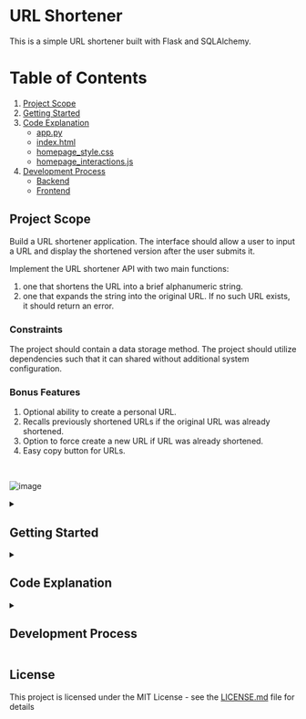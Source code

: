 # URL Shortener
This is a simple URL shortener built with Flask and SQLAlchemy.

# Table of Contents
1. [Project Scope](#project-scope)
2. [Getting Started](#getting-started)
3. [Code Explanation](#Code-Explanation)
    - [app.py](#apppy)
    - [index.html](#indexhtml)
    - [homepage_style.css](#homepage_style)
    - [homepage_interactions.js](#homepage_interactionsjs)
4. [Development Process](#development-process)
   - [Backend](#backend)
   - [Frontend](#frontend)


## Project Scope
Build a URL shortener application.
The interface should allow a user to input a URL and display the shortened version after the user submits it. 

Implement the URL shortener API with two main functions: 
1. one that shortens the URL into a brief alphanumeric string. 
2. one that expands the string into the original URL. If no such URL exists, it should return an error. 

### Constraints
The project should contain a data storage method. 
The project should utilize dependencies such that it can shared without additional system configuration. 

### Bonus Features
1. Optional ability to create a personal URL.
2. Recalls previously shortened URLs if the original URL was already shortened.
3. Option to force create a new URL if URL was already shortened.
4. Easy copy button for URLs.

<br>  

![image](https://github.com/CaseySobon/URLShortener/assets/96227583/9208a99b-e309-4314-8e86-cde586f3e802)


<details id="getting-started">
<summary> <h2> Getting Started </h2> </summary>

These instructions will get you a copy of the project up and running on your local machine for development and testing purposes.

### Prerequisites

You need to have Python installed on your machine.

### Installing

Follow these steps to run this project on your local machine:

1. **Clone the Repository**: First, clone the repository to your local machine:

    ```bash
    git clone <repository-url>
    ```

    Replace `<repository-url>` with the URL of this GitHub repository.

2. **Navigate to the Project Directory**: Change directory to the project directory:

    ```bash
    cd <project-directory>
    ```

    Replace `<project-directory>` with the name of the directory that was created when you cloned the repository.

3. **Create a Virtual Environment**: It's recommended to create a virtual environment for Python projects. To create one, run:

    ```bash
    python -m venv venv
    ```

4. **Activate the Virtual Environment**: Activate the virtual environment with this command:

    - On macOS and Linux:

        ```bash
        source venv/bin/activate
        ```

    - On Windows:

        ```bash
        .\venv\Scripts\activate
        ```

5. **Install the Dependencies**: Install the project dependencies by running:

    ```bash
    pip install -r requirements.txt
    ```

6. **Set the Environment Variables**: If the application requires any environment variables (like `DATABASE_URL`), you need to set them in your terminal or add them to a `.env` file.

7. **Run the Application**: Now, you can run the application:

    ```bash
    flask run
    ```

    The application should now be running at `http://localhost:5000`.
</details>

<details id="Code-Explanation">
<summary><h2>Code Explanation</h2></summary>
This project follows a common pattern in web development where the codebase is divided into separate files based on their responsibilities, often referred to as separation of concerns. This makes the code easier to understand, maintain, and scale.

- `app.py`: This is the main driver of the application. It sets up and configures the Flask application and the SQLAlchemy database. It also defines the Link model for the database and the function to encode a number into base62 for URL shortening. This separation allows for a clear overview of the server-side logic and database management.

- `index.html`: This file serves as the webpage template. It structures the HTML content of the webpage and includes placeholders for dynamic content. Separating the HTML into its own file allows for a clear distinction between the structure of the webpage and its style or behavior.

- `homepage_style.css`: This file contains the styles for the webpage. It defines the look and feel of the webpage, including layout, colors, fonts, and animations. By separating the CSS into its own file, it's easier to make changes to the style without affecting the HTML or JavaScript code.

- `homepage_interactions.js`: This file contains the JavaScript code that manages the interactions on the webpage. It handles user events like clicks or form submissions, updates the dynamic content on the page, and communicates with the server when necessary. Separating the JavaScript into its own file allows for a clear distinction between the structure and style of the webpage and its behavior.

This structure allows each file to focus on a specific aspect of the application, making the code easier to understand and maintain. It also allows for easier collaboration, as different developers can work on different files without causing conflicts.

<details id="app.py">
<summary><h3>app.py</h3></summary>

This is the main driver of the application. It sets up and configures the Flask application and the SQLAlchemy database. It also defines the `Link` model for the database and the function to encode a number into base62 for URL shortening.

#### Importing Necessary Modules

The script begins by importing the necessary modules. These include `os` for interacting with the operating system, `flask` for the web framework, `flask_sqlalchemy` for the ORM to interact with the database, `string` for string operations, and `uuid` for generating unique identifiers.

```python
import os
from flask import Flask, request, render_template, redirect
from flask_sqlalchemy import SQLAlchemy
import string
import uuid
```
#### Initializing Flask App and SQLAlchemy
The Flask app is initialized and SQLAlchemy is configured with the database URL. If the `DATABASE_URL` environment variable is not set, it defaults to a SQLite database named `test.db` in the current directory.
```python
app = Flask(__name__)
app.config['SQLALCHEMY_DATABASE_URI'] = os.environ.get('DATABASE_URL', 'sqlite:///test.db')
db = SQLAlchemy(app)
```
#### Defining the Link Model
The `Link` model is defined for SQLAlchemy. This model has three fields: `id` (a primary key), `original_url` (the original URL to be shortened), and `short_url` (the shortened URL).

```python
class Link(db.Model):
    id = db.Column(db.Integer, primary_key=True)
    original_url = db.Column(db.String(500), nullable=False)
    short_url = db.Column(db.String(80), unique=True, nullable=False)
```

#### Creating Database Tables
All database tables are created within the app context. This ensures that the tables exist before they are used.
```python
with app.app_context():
    db.create_all()
```
#### Defining Characters for Short URLs
The characters to be used in the short URLs are defined. These include all lowercase letters, all uppercase letters, and all digits.
```python
chars = string.ascii_lowercase + string.ascii_uppercase + string.digits
```

#### Encoding Function
A function `base62_encode(num)` is defined to encode a number into base62. This is used to generate the short URLs.
```python
def base62_encode(num):
    arr = []
    base = len(chars)
    while num:
        num, rem = divmod(num, base)
        arr.append(chars[rem])
    arr.reverse()
    return ''.join(arr)
```
#### Defining Routes

Several routes are defined for the Flask app:

- The home page route (`/`) accepts both GET and POST requests. If the request method is POST, it processes the form data to either shorten a new URL or expand a short URL. It then renders the home page with the original URL, short URL, and any errors.
```python
@app.route('/', methods=['GET', 'POST'])
def handle_url():
    # Initialize variables for the original URL, short URL, and any errors
    url = None
    short_url = None
    shorten_error = None  # Error for the "Shorten" section
    expand_error = None  # Error for the "Expand" section
    existing = False  # Flag to indicate if the original URL already exists
    domain = request.host_url.rstrip('/')  # Define domain here to be used in the template
```
1. The code first checks if the request method is `POST` and gets the original URL, custom short URL, short URL to expand, and new short URL option from the form. 
```python
if request.method == 'POST':
    original_url = request.form.get('url')
    custom_short_url = request.form.get('custom_short_url')
    short_url_input = request.form.get('short_url')
    new_short_url = request.form.get('new_short_url')
```
2. If an `original URL` was provided, the code checks if it already exists in the database. If it does and the user doesn't want a new short URL, it returns the existing short URL. Otherwise, it checks if a custom short URL was provided. If it was, it checks if it's already in use. If it is, it sets an error message. If it's not, it creates a new link with the original URL and custom short URL. If no custom short URL was provided, it creates a new link with a placeholder short URL, generates a new short URL using base62 encoding, and updates the link. If there were no errors and the original URL didn't already exist, it sets the short URL.
```python
if original_url:
    existing_link = Link.query.filter_by(original_url=original_url).first()
    if existing_link and not new_short_url:
        short_url = domain + '/' + existing_link.short_url
        existing = True
    else:
        if custom_short_url:
            existing_link = Link.query.filter_by(short_url=custom_short_url).first()
            if existing_link:
                shorten_error = "Custom short URL is already in use, please choose another name"
            else:
                link = Link(original_url=original_url, short_url=custom_short_url)
                db.session.add(link)
                db.session.commit()
        else:
            placeholder = str(uuid.uuid4())
            link = Link(original_url=original_url, short_url=placeholder)
            db.session.add(link)
            db.session.commit()
            short_url = base62_encode(link.id)
            link.short_url = short_url
            db.session.commit()

        if not shorten_error and not existing:
            short_url = domain + '/' + link.short_url
```
3. If a `short URL` was provided to expand, the code removes the domain from the short URL, checks if the short URL exists in the database, and if it does, sets the original URL. If the short URL doesn't exist, it sets an error message.
```python
elif short_url_input:
    short_url_input = short_url_input.split('/')[-1]
    link = Link.query.filter_by(short_url=short_url_input).first()
    if link:
        url = link.original_url
    else:
        expand_error = "URL doesn't exist"
    short_url = domain + '/' + short_url_input
```
4. Finally, it renders the home page with the original URL, short URL, and any errors.
```python
return render_template('index.html', url=url, short_url=short_url, shorten_error=shorten_error, expand_error=expand_error, existing=existing)
```


- The redirect route (`/<short_url>`) redirects from a short URL to the original URL. If the short URL does not exist in the database, it returns a 404 error.

```python
@app.route('/<short_url>')
def redirect_short_url(short_url):
    link = Link.query.filter_by(short_url=short_url).first()
    if link:
        return redirect(link.original_url)
    else:
        return '404: URL not found', 404
```

- The expand route (`/expand/<short_url>`) expands a short URL into the original URL. If the short URL does not exist in the database, it returns an error.

```python
@app.route('/expand/<short_url>')
def expand_short_url(short_url):
    link = Link.query.filter_by(short_url=short_url).first()
    if link:
        return link.original_url
    else:
        return 'Error: URL not found', 404
```

#### Running the App

Finally, the app is run on the host `0.0.0.0` and port `5000` (or the port specified by the `PORT` environment variable).

```python
if __name__ == '__main__':
    port = int(os.environ.get('PORT', 5000))
    app.run(host='0.0.0.0', port=port)
```


</details>

<details id="index.html">
<summary><h3>index.html</h3></summary>

The `index.html` file is the main page of the URL shortener application. It is structured as follows:

- This section sets up the HTML document and includes the title of the webpage. It also links to the CSS file for styling and the JavaScript file for interactivity.

```html
<!DOCTYPE html>
<html>
<head>
    <title>URL shortener</title>
    <link rel="stylesheet" href="{{ url_for('static', filename='css/homepage_styles.css') }}">
    <script src="{{ url_for('static', filename='js/homepage_interactions.js') }}"></script>
</head>
```
- This section contains the form for URL shortening. It includes text input fields for the URL and an optional custom short URL, a checkbox to create a new short URL for an existing URL, and a submit button. It also includes conditional blocks to display messages and the short URL.

```html
<body>
    <h1>FRESH SQUEEZED URLs</h1>
    <div class="box">
        <h2> Submit URL For Squeezing</h2>
        <form method="POST">
            <input type="text" name="url" placeholder="URL">
            <input type="text" name="custom_short_url" placeholder="(optional) Choose name">
            <div class="checkbox-line">
                <input type="checkbox" name="new_short_url" value="true">
                <span>Create new short URL for existing URL</span>
            </div>
            <input type="submit" value="Shorten">
            {% if existing %}
            <p>This URL has already been shortened. The existing short URL is: {{ short_url }}. Please choose another name.</p>
            {% endif %}
            {% if shorten_error %}
            <p>{{ shorten_error }}</p>
            {% endif %}
        </form>
        {% if short_url and not existing %}
        <div id="short-url">
            <a href="{{ short_url }}">{{ short_url }}</a>
            <button onclick="copyToClipboard('{{ short_url }}')">Copy</button>
        </div>
        {% endif %}
    </div>
```
-This section contains the form for URL expanding. It includes a text input field for the short URL and a submit button. It also includes conditional blocks to display the original URL or an error message.
```html
    <div class="box">
        <h2>Expand Short URL</h2>
        <form method="POST">
            <input type="text" name="short_url" placeholder="Short URL" >
            <input type="submit" value="Expand">
        </form>
        {% if url %}
        <div id="original-url">
            <a href="{{ url }}">{{ url }}</a>
            <button onclick="copyToClipboard('{{ url }}')">Copy</button>
        </div>
        {% elif expand_error %}
        <p>{{ expand_error }}</p>
        {% endif %}
    </div>
</body>
</html>
```


</details>
<details id="homepage_style">
<summary><h3>homepage_style.css</h3></summary>

The `homepage_styles.css` file provides the styling for the URL shortener application. It is structured as follows:

- This section sets the global styles for the body of the webpage. It sets the background color to a light gray, the font to Arial, and removes the default margin and padding.

```css
body {
    background-color: #f0f0f0;
    font-family: Arial, sans-serif;
    margin: 0;
    padding: 0;
}
```
- This section centers the text for all `h1`, `h2`, and `p` elements.

```css
h1, h2, p {
    text-align: center;
}
```
- This section styles the `.box` class, which is used to contain the forms for URL shortening and expanding. It sets the background color to white, adds padding and rounded corners, centers the box with auto margins, and sets the width and maximum width.

```css
.box {
    background-color: white;
    padding: 20px;
    border-radius: 5px;
    margin-top: 20px;
    margin-bottom: 20px;
    margin-left: auto;
    margin-right: auto;
    width: 80%;
    max-width: 900px;
    display: block;
}
```
- This section styles the form elements. It uses flexbox to arrange the `form` inputs in a column and center them.

```css
form {
    display: flex;
    flex-direction: column;
    align-items: center;
}
```

- This section styles the text input fields. It sets the width, height, and bottom margin.

```css
input[type="text"] {
    width: 300px;  
    height: 30px;
    margin-bottom: 10px;
}
```

- This section styles the `.checkbox-line` class, which is used for the line containing the checkbox and its label. It uses flexbox to align the checkbox and label, and sets the font size.

```css
.checkbox-line {
    display: flex;
    align-items: center;
    font-size: 0.8em;
}
```

- This section centers the text for the `#short-url` and `#original-url` IDs, which are used to display the short and original URLs.

```css
#short-url, #original-url {
    text-align: center;
}
```
    
</details>
<details id="homepage_interactions.js">
<summary><h3>homepage_interactions.js</h3></summary>

The `homepage_interactions.js` file provides the interactivity for the URL shortener application. It contains the following function:

- This function, copyToClipboard(text), is used to copy text to the clipboard. Here's how it works:

1. It calls the navigator.clipboard.writeText(text) method, which attempts to copy the text to the clipboard. This method returns a promise.
2. If the promise is fulfilled (i.e., the text is successfully copied), it logs a success message to the console.
3. If the promise is rejected (i.e., the text could not be copied), it logs the error to the console.

    This function is called when the "Copy" button is clicked, allowing the user to easily copy the short or original URL to their clipboard.

```javascript
/* JavaScript function to copy text to clipboard */
function copyToClipboard(text) {
    navigator.clipboard.writeText(text).then(function() {
        console.log('Copying to clipboard was successful!');
    }, function(err) {
        console.error('Could not copy text: ', err);
    });
}
```

</details>
</details>


<details id="development-process">
<summary> <h2> Development Process </h2> </summary>

The development of the URL shortener application can be broken down into two major components: the `backend`, and the `frontend`.

The main focus was to reach the mandatory functionality of the scope and ensure things would run seamlessly with basic functionality. This was done incrementally, taking each part of the project separately and then integrating everything together one part at a time. This allowed for easy testing and didn't require any long debugging process at the end of the project.

Some additional functionality was included to ensure there was some semblance of a useful application. This was kept to a minimum but could have easily been expanded in many ways. One way to make this more useful would be the implementation of different users and online server for the data base. This was considered too far out of the reach of the scope give for now but the framework was designed to ensure this could be done in the future.


<details id="backend">
<summary> <h3> Backend </h3> </summary>

Several components need to be considered when making the app. The `API`, `URL encoder`, `DB`, `error handling`, and some optional inputs to make the app more useable. 
** **
#### API Language: Flask

Flask was chosen for the backend due to its simplicity and flexibility. It doesn't enforce a specific project structure, allowing for more freedom in the design of the application. Flask also has a large and active community, which means it's easy to find solutions to problems and there are many extensions available.

*Options Considered:*

1. **Django:** Django is another Python framework that was considered. It's more robust than Flask and comes with many built-in features like an admin interface, an ORM, and authentication support. However, Django can be overkill for smaller applications and it follows a strict project structure, which can be limiting.

2. **FastAPI:** FastAPI is a modern, fast (high-performance), web framework for building APIs with Python 3.6+ based on standard Python type hints. It was considered for its speed and its built-in support for data validation and interactive API documentation. However, Flask was chosen for its larger community and wealth of available resources.

** **
#### URL Encoding: Base62 with Database ID

For encoding the URLs, I chose to use a **Base62 with Database ID encoding** (characters a-z, A-Z, 0-9) to generate a unique identifier for each URL. This provides a good balance between the length of the encoded string and the number of possible unique identifiers. Since the application was designed to be simple, this seemed to be the best most consistent option.  

The encoding process involves two main components: the database `ID` and the `Base62` encoding function.

1. **Database ID:** When a new URL is shortened, I generate a unique ID for it in the database. This ID is an integer that auto-increments with each new URL. This ensures that each URL has a unique identifier, which is crucial for the encoding process.

2. **Base62 Encoding Function:** This function takes the unique ID as input and encodes it into a Base62 string. The encoding process involves repeatedly dividing the ID by 62 and using the remainder to index into the character set (a-z, A-Z, 0-9). The result is a unique Base62 string that represents the ID.

*Advantages:*

- **Uniqueness:** Since each URL has a unique ID in the database, the resulting Base62 string is also unique.

- **Consistency:** The same URL will always be shortened to the same Base62 string, as long as it's not deleted from the database.

- **Efficiency:** The encoding process is fast and doesn't require any complex computations or data structures.

- **Short URLs:** Base62 encoding allows the app to represent a large number of URLs with relatively short strings.

*Disadvantages:*
- **Collision Risk:** If URLs are deleted from the database, their IDs could potentially be reused, leading to different URLs having the same short URL.

*Options Considered:*

- **Hashing functions:** such as MD5 or SHA-256, could be used to generate a unique identifier for each URL. However, these functions produce long strings and would not result in very short URLs. Additionally, they generate the same output for the same input, which could lead to collisions if two users try to shorten the same URL at the same time.

- **Random String Generation:** Generating a random string for each URL could also provide uniqueness and short URLs. However, this method would require additional checks to ensure that the same string isn't generated for different URLs. It also wouldn't provide consistency, as the same URL could be shortened to different strings.

- **Sequential IDs:** Using a simple sequential ID for each URL would ensure uniqueness and consistency, but it wouldn't provide very short URLs unless the number of URLs is very small. It also exposes the order in which URLs were shortened, which might not be desirable.

- **Base64 Encoding:** Base64 encoding could be used to generate a unique identifier for each URL. However, Base64 includes characters that are not safe for URLs, so it would require additional processing to replace these characters. It also produces longer strings than Base62 encoding.

** **

#### Database Development: SQLAlchemy with SQLite

For the database, I chose to use **SQLAlchemy with SQLite**. SQLAlchemy is a SQL toolkit and Object-Relational Mapping (ORM) system for Python, providing a full suite of well-known enterprise-level persistence patterns. SQLite is a C library that provides a lightweight disk-based database. It seemed to fit well into the scope of the project and limits any issues with sharing the project or needing to secure a server for others to use.

The database development process involves two main components:

1. **Link Model:** This is a Python class that represents the `Link` table in the database. It has three fields: `id`, `original_url`, and `short_url`. The `id` is an auto-incrementing integer that serves as the primary key. The `original_url` and `short_url` are strings that store the original URL and its shortened version, respectively.

2. **SQLAlchemy ORM:** This is used to interact with the database. It allows the app to create, query, and manipulate the `Link` objects in Python code, which is then translated into SQL commands by SQLAlchemy.

*Advantages:*

- **Simplicity:** SQLAlchemy with SQLite is easy to set up and requires minimal configuration. It's a good choice for small to medium-sized applications.

- **Portability:** SQLite databases are serverless and self-contained, meaning they can be easily copied and moved around.

- **Pythonic:** SQLAlchemy allows the app to interact with the database using Python code instead of writing SQL commands.

- **Flexibility:** SQLAlchemy supports multiple database systems, not just SQLite. If I decide to switch to a different database in the future, I can do so with minimal changes to the code.

*Disadvantages:*

- **Scalability:** SQLite is not the best choice for very large applications or applications with high concurrency, as it can only handle a limited number of simultaneous writes.

- **Lack of Certain Features:** SQLite does not support some features that are available in other database systems, such as RIGHT and FULL OUTER JOIN.

*Options Considered:*

- **PostgreSQL:** This is a powerful, open-source object-relational database system. It's a good choice for large applications, but it's more complex to set up and manage than SQLite.

- **MySQL:** This is another popular open-source database system. It's more scalable than SQLite, but it's also more complex and requires a separate server to run.

- **NoSQL databases:** These databases, such as MongoDB or CouchDB, are more flexible and scalable than SQLite. However, they have a different data model and do not support SQL, which might not be suitable for this application.

** **

#### Error Handling
The application uses a simple approach to error handling, primarily through the use of conditional statements to check for potential issues and set appropriate error messages.

For instance, when processing form data, I check if the original URL already exists in the database or if a custom short URL is already in use. If either of these conditions is true, I set an error message to be displayed on the home page.

Similarly, when a user attempts to access a short URL, I check if the short URL exists in the database. If it doesn't, I return a 404 error.

*Advantages:*
- **Simplicity:** This approach is straightforward and easy to implement. It doesn't require any additional libraries or complex logic.

- **User-Friendly:** By setting error messages to be displayed on the home page, I provide feedback to the user about what went wrong.

*Disadvantages:*
- **Limited Scope:** This approach only handles a few specific errors. There may be other potential issues that are not currently being checked for.

- **Lack of Detailed Error Information:** The error messages are quite generic and may not provide enough information for debugging more complex issues.

Despite these disadvantages, I chose this simple approach due to the limited scope and time of the project. For a larger or more complex application, a more comprehensive error handling system might be necessary.

** **

#### Bonus Features

In addition to the core functionality, the application includes several bonus features that enhance the user experience and provide additional options for URL shortening.

1. **Optional Personal URL:** Users have the option to create a personal short URL. This allows users to create memorable or meaningful short URLs, which can be useful for branding or ease of use.

2. **Recall Previously Shortened URLs:** If a user tries to shorten a URL that has already been shortened, the application will recall and return the previously shortened URL. This prevents the creation of multiple short URLs for the same original URL, keeping the database clean and efficient.

3. **Force Create New URL:** Despite the above feature, users have the option to force the creation of a new short URL for an already shortened original URL. This can be useful in situations where different short URLs for the same original URL are needed, for example, for tracking clicks from different sources.

4. **Easy Copy Button for URLs:** To make it easy for users to copy the shortened URL, we've added a copy button next to the URL. This eliminates the need for manual text selection and copying, improving the user experience.


</details>

<details id="frontend">
<summary><h3>Frontend</h3></summary>

The frontend of the application was developed using HTML, CSS, and JavaScript. I used the Flask framework's templating engine, Jinja2, to dynamically generate HTML pages. The main goal was to make something useable but simple as to not use too much time on development. There was still an attempt to play with the visuals to ensure the page didn't look too difficult to understand. Along with the user-friendly options implemented the project is very simple-looking but easily expanded upon.

- **HTML:** Structures the content of the web pages. This includes forms for users to input URLs they want to shorten, tables to display the shortened URLs, and buttons for actions like copying the URL.

- **CSS:** This includes setting colors, fonts, and layout properties to make the application visually appealing and user-friendly.

- **JavaScript:** I used JavaScript to add interactivity to the web pages. This includes actions like copying the shortened URL to the clipboard when the copy button is clicked.

- **Jinja2 Templating:** This enables inserting variables and other dynamic content into the HTML. For example, it can generate a table row for each URL in the database.

The development process involved designing the user interface, implementing the HTML structure, adding styles with CSS, and then adding interactivity with JavaScript. Then integrated the frontend with the backend using Flask and Jinja2.

</details>
</details>



## License

This project is licensed under the MIT License - see the [LICENSE.md](LICENSE.md) file for details
